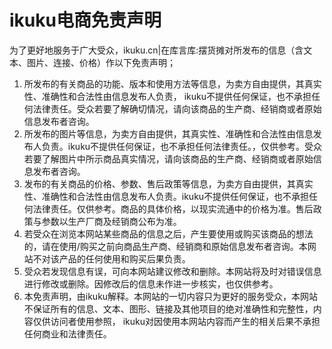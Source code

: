 # ikuku电商免责声明

为了更好地服务于广大受众，ikuku.cn|在库言库:摆货摊对所发布的信息（含文本、图片、连接、价格）作以下免责声明；
1. 所发布的有关商品的功能、版本和使用方法等信息，为卖方自由提供，其真实性、准确性和合法性由信息发布人负责， ikuku不提供任何保证，也不承担任何法律责任。受众若要了解确切情况，请向该商品的生产商、经销商或者原始信息发布者咨询。
2. 所发布的图片等信息，为卖方自由提供，其真实性、准确性和合法性由信息发布人负责。ikuku不提供任何保证，也不承担任何法律责任。，仅供参考。受众若要了解图片中所示商品真实情况，请向该商品的生产商、经销商或者原始信息发布者咨询。
3. 发布的有关商品的价格、参数、售后政策等信息，为卖方自由提供，其真实性、准确性和合法性由信息发布人负责。ikuku不提供任何保证，也不承担任何法律责任。仅供参考。商品的具体价格，以现实流通中的价格为准。售后政策与参数以生产厂商及经销商公布为准。
4. 若受众在浏览本网站某些商品的信息之后，产生要使用或购买该商品的想法的，请在使用/购买之前向商品生产商、经销商和原始信息发布者咨询。本网站不对该产品的任何使用和购买后果负责。
5. 受众若发现信息有误，可向本网站建议修改和删除。本网站将及时对错误信息进行修改或删除。因修改后的信息未作进一步核实，也仅供参考。
6. 本免责声明，由ikuku解释。本网站的一切内容只为更好的服务受众，本网站不保证所有的信息、文本、图形、链接及其他项目的绝对准确性和完整性，内容仅供访问者使用参照， ikuku对因使用本网站内容而产生的相关后果不承担任何商业和法律责任。